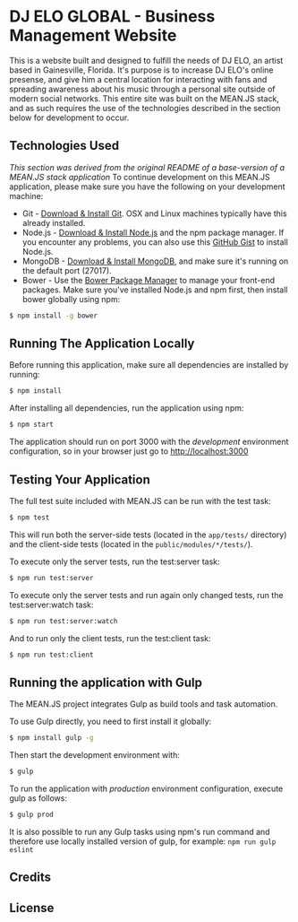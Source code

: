 # DJ ELO GLOBAL - Business Management Website
This is a website built and designed to fulfill the needs of DJ ELO, an artist based in Gainesville, Florida. It's purpose is to increase DJ ELO's online presense, and give him a central location for interacting with fans and spreading awareness about his music through a personal site outside of modern social networks. 
This entire site was built on the MEAN.JS stack, and as such requires the use of the technologies described in the section below for development to occur. 

## Technologies Used
_This section was derived from the original README of a base-version of a MEAN.JS stack application_
To continue development on this MEAN.JS application, please make sure you have the following on your development machine:

* Git - [Download & Install Git](https://git-scm.com/downloads). OSX and Linux machines typically have this already installed.
* Node.js - [Download & Install Node.js](https://nodejs.org/en/download/) and the npm package manager. If you encounter any problems, you can also use this [GitHub Gist](https://gist.github.com/isaacs/579814) to install Node.js.
* MongoDB - [Download & Install MongoDB](http://www.mongodb.org/downloads), and make sure it's running on the default port (27017).
* Bower - Use the [Bower Package Manager](http://bower.io/) to manage your front-end packages. Make sure you've installed Node.js and npm first, then install bower globally using npm:

```bash
$ npm install -g bower
```

## Running The Application Locally

Before running this application, make sure all dependencies are installed by running:

```bash
$ npm install
```

After installing all dependencies, run the application using npm:

```bash
$ npm start
```

The application should run on port 3000 with the *development* environment configuration, so in your browser just go to [http://localhost:3000](http://localhost:3000)


## Testing Your Application
The full test suite included with MEAN.JS can be run with the test task:

```bash
$ npm test
```
This will run both the server-side tests (located in the `app/tests/` directory) and the client-side tests (located in the `public/modules/*/tests/`).

To execute only the server tests, run the test:server task:

```bash
$ npm run test:server
```

To execute only the server tests and run again only changed tests, run the test:server:watch task:

```bash
$ npm run test:server:watch
```

And to run only the client tests, run the test:client task:

```bash
$ npm run test:client
```

## Running the application with Gulp

The MEAN.JS project integrates Gulp as build tools and task automation.

To use Gulp directly, you need to first install it globally:

```bash
$ npm install gulp -g
```

Then start the development environment with:

```bash
$ gulp
```

To run the application with *production* environment configuration, execute gulp as follows:

```bash
$ gulp prod
```

It is also possible to run any Gulp tasks using npm's run command and therefore use locally installed version of gulp, for example: `npm run gulp eslint`



## Credits

## License

